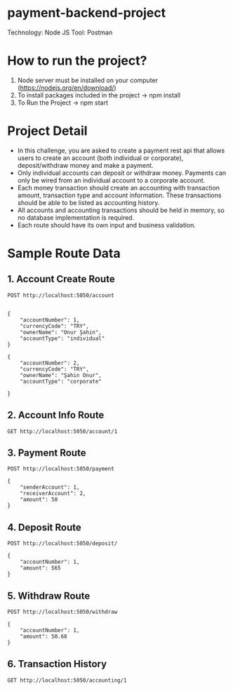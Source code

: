 # payment-backend-project

Technology: Node JS
Tool: Postman

# How to run the project?
1) Node server must be installed on your computer (https://nodejs.org/en/download/)
2) To install packages included in the project ->  npm install
3) To Run the Project -> npm start

# Project Detail

- In this challenge, you are asked to create a payment rest api that allows users to create an account (both individual or corporate), deposit/withdraw money and make a payment.
- Only individual accounts can deposit or withdraw money. Payments can only be wired from an individual account to a corporate account.
- Each money transaction should create an accounting with transaction amount, transaction type and account information. These transactions should be able to be listed as accounting history.
- All accounts and accounting transactions should be held in memory, so no database implementation is required.
- Each route should have its own input and business validation. 

# Sample Route Data

## 1. Account Create Route
```
POST http://localhost:5050/account
```
```

{
    "accountNumber": 1,
    "currencyCode": "TRY",
    "ownerName": "Onur Şahin",
    "accountType": "individual"
}
```
```
{
    "accountNumber": 2,
    "currencyCode": "TRY",
    "ownerName": "Şahin Onur",
    "accountType": "corporate"

}
```

## 2. Account Info Route
```
GET http://localhost:5050/account/1
```

## 3. Payment Route
```
POST http://localhost:5050/payment
```
```
{
    "senderAccount": 1,
    "receiverAccount": 2,
    "amount": 50
}
```

## 4. Deposit Route
```
POST http://localhost:5050/deposit/
```
```
{
    "accountNumber": 1,
    "amount": 565
}
```

## 5. Withdraw Route
```
POST http://localhost:5050/withdraw
```
```
{
    "accountNumber": 1,
    "amount": 50.68
}
```

## 6. Transaction History
```
GET http://localhost:5050/accounting/1
```
